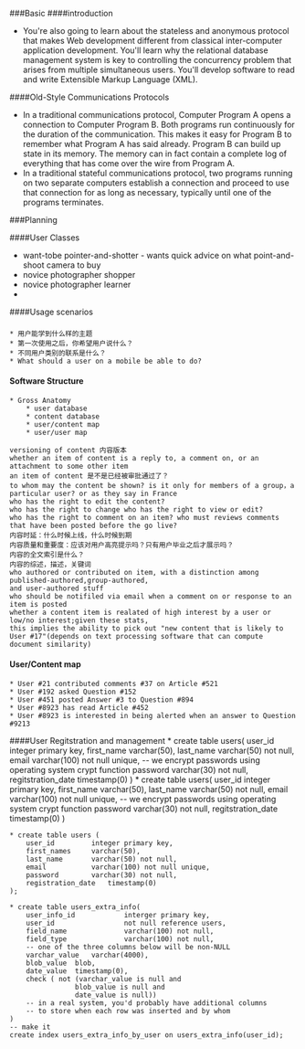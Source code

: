 ###Basic
####introduction
* You're also going to learn about the stateless and anonymous protocol that makes Web development different from classical inter-computer application development. You'll learn why the relational database management system is key to controlling the concurrency problem that arises from multiple simultaneous users. You'll develop software to read and write Extensible Markup Language (XML).

####Old-Style Communications Protocols
* In a traditional communications protocol, Computer Program A opens a connection to Computer Program B. Both programs run continuously for the duration of the communication. This makes it easy for Program B to remember what Program A has said already. Program B can build up state in its memory. The memory can in fact contain a complete log of everything that has come over the wire from Program A.
* In a traditional stateful communications protocol, two programs running on two separate computers establish a connection and proceed to use that connection for as long as necessary, typically until one of the programs terminates.

###Planning

####User Classes
* want-tobe pointer-and-shotter - wants quick advice on what point-and-shoot camera to buy
* novice photographer shopper
* novice photographer learner
* 
####Usage scenarios

####
    * 用户能学到什么样的主题
    * 第一次使用之后，你希望用户说什么？
    * 不同用户类别的联系是什么？
    * What should a user on a mobile be able to do?

#### Software Structure
    * Gross Anatomy
        * user database
        * content database
        * user/content map
        * user/user map
    
    versioning of content 内容版本
    whether an item of content is a reply to, a comment on, or an attachment to some other item
    an item of content 是不是已经被审批通过了？
    to whom may the content be shown? is it only for members of a group，a particular user? or as they say in France
    who has the right to edit the content?
    who has the right to change who has the right to view or edit?
    who has the right to comment on an item? who must reviews comments that have been posted before the go live?
    内容时延：什么时候上线，什么时候到期
    内容质量和重要度：应该对用户高亮提示吗？只有用户毕业之后才展示吗？
    内容的全文索引是什么？
    内容的综述，描述，关键词
    who authored or contributed on item, with a distinction among published-authored,group-authored,
    and user-authored stuff
    who should be notifiled via email when a comment on or response to an item is posted
    whether a content item is realated of high interest by a user or low/no interest;given these stats,
    this implies the ability to pick out "new content that is likely to User #17"(depends on text processing software that can compute document similarity)

#### User/Content map
    * User #21 contributed comments #37 on Article #521
    * User #192 asked Question #152
    * User #451 posted Answer #3 to Question #894
    * User #8923 has read Article #452
    * User #8923 is interested in being alerted when an answer to Question #9213

####User Regitstration and management
    * create table users(
        user_id                 integer primary key,
        first_name              varchar(50),
        last_name               varchar(50) not null,
        email                   varchar(100) not null unique,
        -- we encrypt passwords using operating system crypt function
        password                varchar(30) not null,
        regitstration_date      timestamp(0)
    )
    * create table users(
        user_id                 integer primary key,
        first_name              varchar(50),
        last_name               varchar(50) not null,
        email                   varchar(100) not null unique,
        -- we encrypt passwords using operating system crypt function
        password                varchar(30) not null,
        regitstration_date      timestamp(0)
    )

    * create table users (
	    user_id			integer primary key,
	    first_names		varchar(50),
	    last_name		varchar(50) not null,
	    email			varchar(100) not null unique,
	    password		varchar(30) not null,
	    registration_date	timestamp(0)
    );

    * create table users_extra_info(
        user_info_id            interger primary key,
        user_id                 not null reference users,
        field_name              varchar(100) not null,
        field_type              varchar(100) not null,
        -- one of the three columns below will be non-NULL
	    varchar_value	varchar(4000),
	    blob_value	blob,
	    date_value	timestamp(0),
	    check ( not (varchar_value is null and 
                    blob_value is null and
		            date_value is null))
	    -- in a real system, you'd probably have additional columns
	    -- to store when each row was inserted and by whom
    )
    -- make it
    create index users_extra_info_by_user on users_extra_info(user_id);
